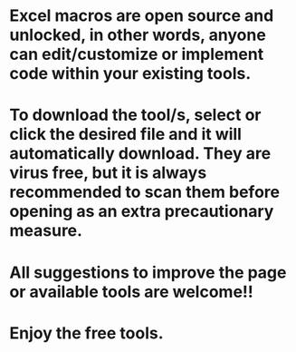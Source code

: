 # Excel macros are open source and unlocked, in other words, anyone can edit/customize or implement code within your existing tools.
# To download the tool/s, select or click the desired file and it will automatically download. They are virus free, but it is always recommended to scan them before opening as an extra precautionary measure.
# All suggestions to improve the page or available tools are welcome!!
# Enjoy the free tools.
